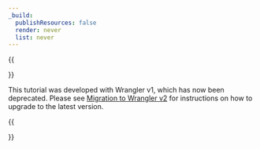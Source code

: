 ```yaml
---
_build:
  publishResources: false
  render: never
  list: never
---
```


{{<Aside type="warning">}}

This tutorial was developed with Wrangler v1, which has now been deprecated. Please see [Migration to Wrangler v2](/workers/wrangler-legacy/migration/) for instructions on how to upgrade to the latest version.

{{</Aside>}}
